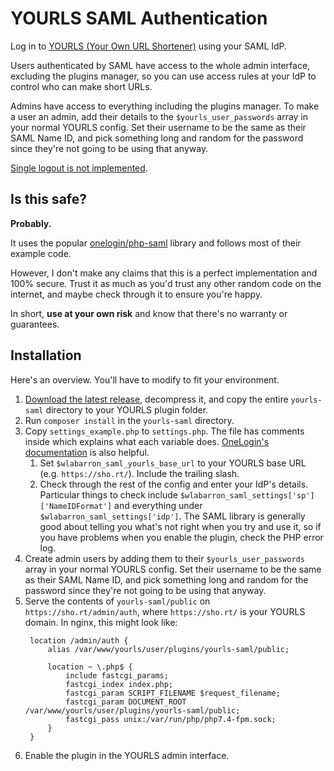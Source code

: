 # YOURLS SAML Authentication
Log in to [YOURLS (Your Own URL Shortener)](https://yourls.org) using your SAML IdP.

Users authenticated by SAML have access to the whole admin interface, excluding the plugins manager, so you can use access rules at your IdP to control who can make short URLs.

Admins have access to everything including the plugins manager. To make a user an admin, add their details to the `$yourls_user_passwords` array in your normal YOURLS config. Set their username to be the same as their SAML Name ID, and pick something long and random for the password since they're not going to be using that anyway.

[Single logout is not implemented](https://github.com/wlabarron/yourls-saml/issues/1).

## Is this safe?
**Probably.**

It uses the popular [onelogin/php-saml](https://github.com/onelogin/php-saml) library and follows most of their example code.

However, I don't make any claims that this is a perfect implementation and 100% secure. Trust it as much as you'd trust any other random code on the internet, and maybe check through it to ensure you're happy.

In short, **use at your own risk** and know that there's no warranty or guarantees.

## Installation
Here's an overview. You'll have to modify to fit your environment.

1. [Download the latest release](https://github.com/wlabarron/yourls-saml/releases), decompress it, and copy the entire `yourls-saml` directory to your YOURLS plugin folder.
2. Run `composer install` in the `yourls-saml` directory.
3. Copy `settings_example.php` to `settings.php`. The file has comments inside which explains what each variable does. [OneLogin's documentation](https://developers.onelogin.com/saml/php) is also helpful.
    1. Set `$wlabarron_saml_yourls_base_url` to your YOURLS base URL (e.g. `https://sho.rt/`). Include the trailing slash.
    2. Check through the rest of the config and enter your IdP's details. Particular things to check include `$wlabarron_saml_settings['sp']['NameIDFormat']` and everything under `$wlabarron_saml_settings['idp']`. The SAML library is generally good about telling you what's not right when you try and use it, so if you have problems when you enable the plugin, check the PHP error log.
4. Create admin users by adding them to their `$yourls_user_passwords` array in your normal YOURLS config. Set their username to be the same as their SAML Name ID, and pick something long and random for the password since they're not going to be using that anyway.
5. Serve the contents of `yourls-saml/public` on `https://sho.rt/admin/auth`, where `https://sho.rt/` is your YOURLS domain. In nginx, this might look like:
   ``` nginx
    location /admin/auth {
        alias /var/www/yourls/user/plugins/yourls-saml/public;

        location ~ \.php$ {
            include fastcgi_params;
            fastcgi_index index.php;
            fastcgi_param SCRIPT_FILENAME $request_filename;
            fastcgi_param DOCUMENT_ROOT /var/www/yourls/user/plugins/yourls-saml/public;
            fastcgi_pass unix:/var/run/php/php7.4-fpm.sock;
        }
    }
   ```
6. Enable the plugin in the YOURLS admin interface.